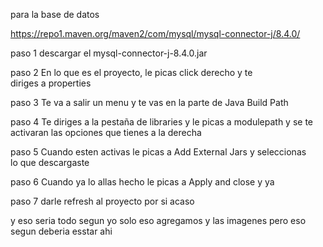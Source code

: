 para la base de datos 

https://repo1.maven.org/maven2/com/mysql/mysql-connector-j/8.4.0/

paso 1 descargar el mysql-connector-j-8.4.0.jar

paso 2 En lo que es el proyecto, le picas click derecho y te diriges a properties

paso 3 Te va a salir un menu y te vas en la parte de Java Build Path

paso 4 Te diriges a la pestaña de libraries y le picas a modulepath y se te activaran las opciones que tienes a la derecha

paso 5 Cuando esten activas le picas a Add External Jars y seleccionas lo que descargaste

paso 6 Cuando ya lo allas hecho le picas a Apply and close y ya

paso 7 darle refresh al proyecto por si acaso

y eso seria todo segun yo solo eso agregamos y las imagenes pero eso segun deberia esstar ahi
